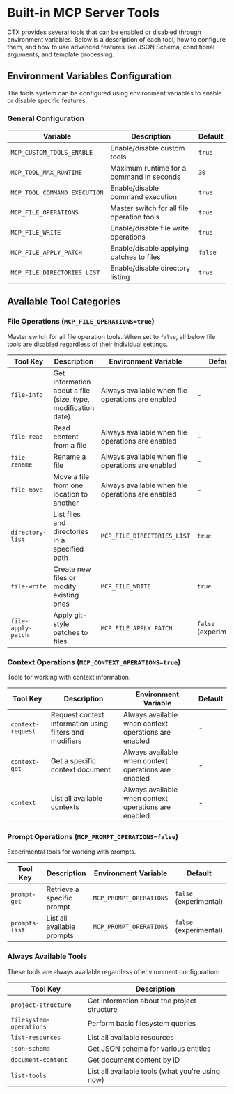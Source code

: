 # Built-in MCP Server Tools

CTX provides several tools that can be enabled or disabled through environment variables. Below is a
description of each tool, how to configure them, and how to use advanced features like JSON Schema, conditional
arguments, and template processing.

## Environment Variables Configuration

The tools system can be configured using environment variables to enable or disable specific features:

### General Configuration

| Variable                     | Description                                | Default |
|------------------------------|--------------------------------------------|---------|
| `MCP_CUSTOM_TOOLS_ENABLE`    | Enable/disable custom tools                | `true`  |
| `MCP_TOOL_MAX_RUNTIME`       | Maximum runtime for a command in seconds   | `30`    |
| `MCP_TOOL_COMMAND_EXECUTION` | Enable/disable command execution           | `true`  |
| `MCP_FILE_OPERATIONS`        | Master switch for all file operation tools | `true`  |
| `MCP_FILE_WRITE`             | Enable/disable file write operations       | `true`  |
| `MCP_FILE_APPLY_PATCH`       | Enable/disable applying patches to files   | `false` |
| `MCP_FILE_DIRECTORIES_LIST`  | Enable/disable directory listing           | `true`  |

## Available Tool Categories

### File Operations (`MCP_FILE_OPERATIONS=true`)

Master switch for all file operation tools. When set to `false`, all below file tools are disabled regardless of their
individual settings.

| Tool Key           | Description                                                  | Environment Variable                              | Default                |
|--------------------|--------------------------------------------------------------|---------------------------------------------------|------------------------|
| `file-info`        | Get information about a file (size, type, modification date) | Always available when file operations are enabled | -                      |
| `file-read`        | Read content from a file                                     | Always available when file operations are enabled | -                      |
| `file-rename`      | Rename a file                                                | Always available when file operations are enabled | -                      |
| `file-move`        | Move a file from one location to another                     | Always available when file operations are enabled | -                      |
| `directory-list`   | List files and directories in a specified path               | `MCP_FILE_DIRECTORIES_LIST`                       | `true`                 |
| `file-write`       | Create new files or modify existing ones                     | `MCP_FILE_WRITE`                                  | `true`                 |
| `file-apply-patch` | Apply git-style patches to files                             | `MCP_FILE_APPLY_PATCH`                            | `false` (experimental) |

### Context Operations (`MCP_CONTEXT_OPERATIONS=true`)

Tools for working with context information.

| Tool Key          | Description                                             | Environment Variable                                 | Default |
|-------------------|---------------------------------------------------------|------------------------------------------------------|---------|
| `context-request` | Request context information using filters and modifiers | Always available when context operations are enabled | -       |
| `context-get`     | Get a specific context document                         | Always available when context operations are enabled | -       |
| `context`         | List all available contexts                             | Always available when context operations are enabled | -       |

### Prompt Operations (`MCP_PROMPT_OPERATIONS=false`)

Experimental tools for working with prompts.

| Tool Key       | Description                | Environment Variable    | Default                |
|----------------|----------------------------|-------------------------|------------------------|
| `prompt-get`   | Retrieve a specific prompt | `MCP_PROMPT_OPERATIONS` | `false` (experimental) |
| `prompts-list` | List all available prompts | `MCP_PROMPT_OPERATIONS` | `false` (experimental) |

### Always Available Tools

These tools are always available regardless of environment configuration:

| Tool Key                | Description                                      |
|-------------------------|--------------------------------------------------|
| `project-structure`     | Get information about the project structure      |
| `filesystem-operations` | Perform basic filesystem queries                 |
| `list-resources`        | List all available resources                     |
| `json-schema`           | Get JSON schema for various entities             |
| `document-content`      | Get document content by ID                       |
| `list-tools`            | List all available tools (what you're using now) |
